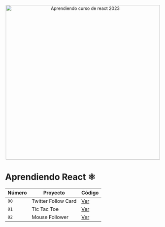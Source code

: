 <div align="center">

<img alt="Aprendiendo curso de react 2023" src="https://user-images.githubusercontent.com/1561955/212888793-fd719e58-b0c2-4d03-9c55-38e3e79ebc17.png" width="500" />

</div>

# Aprendiendo React ⚛️

| Número | Proyecto | Código |
| --- | --- | --- |
| `00` | Twitter Follow Card | [Ver](projects/00-twitter-follow-card/) | 
| `01` | Tic Tac Toe | [Ver](projects/01-tic-tac-toe/) |
| `02` | Mouse Follower | [Ver](projects/02-mouse-follower) |